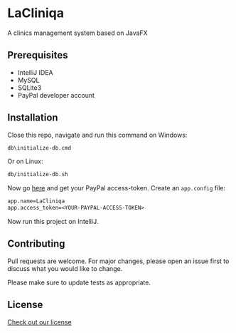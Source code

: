 # LaCliniqa

A clinics management system based on JavaFX

## Prerequisites
- IntelliJ IDEA
- MySQL
- SQLite3
- PayPal developer account

## Installation

Close this repo, navigate and run this command on Windows:
```cmd
db\initialize-db.cmd
```
Or on Linux:
```bash
db/initialize-db.sh
```

Now go [here](https://developer.paypal.com/api/rest/authentication/) and get your PayPal access-token. Create an `app.config` file:
```txt
app.name=LaCliniqa
app.access_token=<YOUR-PAYPAL-ACCESS-TOKEN>
```

Now run this project on IntelliJ.

## Contributing

Pull requests are welcome. For major changes, please open an issue first
to discuss what you would like to change.

Please make sure to update tests as appropriate.

## License

[Check out our license](LICENSE.md)